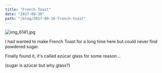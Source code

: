 ```yaml
---
title: "French Toast"
date: "2017-09-10"
path: "/blog/2017-09-10-french-toast"
---
```


![img_6141.jpg](https://mcquadeblog.files.wordpress.com/blog/2017/09/img_6141-e1505101534652.jpg)

I had wanted to make French Toast for a long time here but could never find powdered sugar.

Finally found it, it's called azúcar glass for some reason...

(sugar is azúcar but why glass?)
